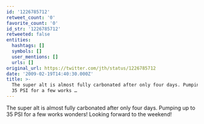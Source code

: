 ```yaml
---
id: '1226785712'
retweet_count: '0'
favorite_count: '0'
id_str: '1226785712'
retweeted: false
entities:
  hashtags: []
  symbols: []
  user_mentions: []
  urls: []
original_url: https://twitter.com/jth/status/1226785712
date: '2009-02-19T14:40:30.000Z'
title: >-
  The super alt is almost fully carbonated after only four days. Pumping up to
  35 PSI for a few works …
---
```


The super alt is almost fully carbonated after only four days. Pumping up to 35 PSI for a few works wonders! Looking forward to the weekend!